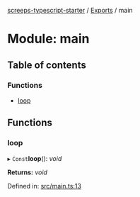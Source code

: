 [screeps-typescript-starter](../README.md) / [Exports](../modules.md) / main

# Module: main

## Table of contents

### Functions

- [loop](main.md#loop)

## Functions

### loop

▸ `Const`**loop**(): *void*

**Returns:** *void*

Defined in: [src/main.ts:13](https://github.com/Baelyk/screeps/blob/94a340d/src/main.ts#L13)
